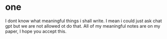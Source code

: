 # one
I dont know what meaningful things i shall write.
I mean i could just ask chat gpt but we are not allowed ot do that.
All of my meaningful notes are on my paper, I hope you accept this.
